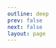 ```yaml
---
outline: deep
prev: false
next: false
layout: page
---
```


<script setup>
import {VPTeamPage, VPTeamPageTitle, VPTeamMembers} from 'vitepress/theme'

const contributors = [
    {
        avatar: 'https://www.github.com/MilosPaunovic.png',
        name: 'Miloš Paunović',
        title: 'Creator',
        links: [
            { icon: 'github', link: 'https://github.com/MilosPaunovic' },
            { icon: 'linkedin', link: 'https://www.linkedin.com/in/paunovicmilos' }
        ]
    }
]
</script>

<VPTeamPage>
    <VPTeamPageTitle>
        <template #title>
            Our Team
        </template>
        <template #lead>
            Below is the list of all contributors of the project.
        </template>
    </VPTeamPageTitle>
    <VPTeamMembers :members="contributors" />
</VPTeamPage>
